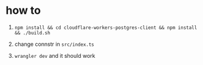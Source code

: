 # how to

1. `npm install && cd cloudflare-workers-postgres-client && npm install && ./build.sh`

2. change connstr in `src/index.ts`

3. `wrangler dev` and it should work

